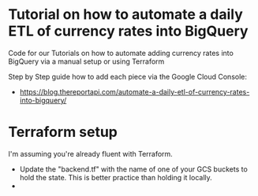 # Tutorial on how to automate a daily ETL of currency rates into BigQuery
Code for our Tutorials on how to automate adding currency rates into BigQuery via a manual setup or using Terraform

Step by Step guide how to add each piece via the Google Cloud Console:
- https://blog.thereportapi.com/automate-a-daily-etl-of-currency-rates-into-bigquery/

# Terraform setup

I'm assuming you're already fluent with Terraform.

- Update the "backend.tf" with the name of one of your GCS buckets to hold the state. This is better practice than holding it locally.
- 